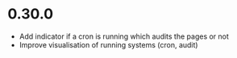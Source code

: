 # 0.30.0

- Add indicator if a cron is running which audits the
pages or not
- Improve visualisation of running systems (cron, audit)
